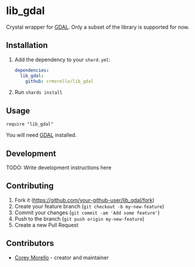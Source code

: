# lib_gdal

Crystal wrapper for [GDAL](https://gdal.org/). Only a subset of the library is supported for now.

## Installation

1. Add the dependency to your `shard.yml`:

   ```yaml
   dependencies:
     lib_gdal:
       github: crmorello/lib_gdal
   ```

2. Run `shards install`

## Usage

```crystal
require "lib_gdal"
```

You will need [GDAL](https://gdal.org/) installed.

## Development

TODO: Write development instructions here

## Contributing

1. Fork it (<https://github.com/your-github-user/lib_gdal/fork>)
2. Create your feature branch (`git checkout -b my-new-feature`)
3. Commit your changes (`git commit -am 'Add some feature'`)
4. Push to the branch (`git push origin my-new-feature`)
5. Create a new Pull Request

## Contributors

- [Corey Morello](https://github.com/crmorello) - creator and maintainer
